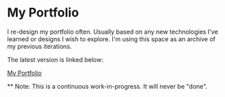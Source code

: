 # My Portfolio

I re-design my portfolio often. Usually based on any new technologies I've learned or designs I wish to explore. I'm using this space as an archive of my previous iterations.

The latest version is linked below:

[My Portfolio](http://desireebryant.com/)

** Note: This is a continuous work-in-progress. It will never be "done".
